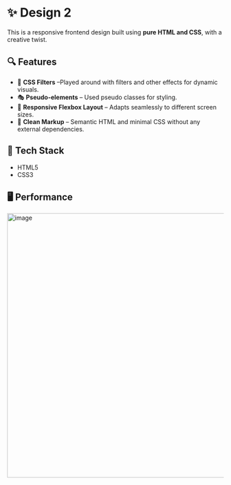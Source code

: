 # ✨ Design 2

This is a responsive frontend design built using **pure HTML and CSS**, with a creative twist. 

## 🔍 Features

- 🎨 **CSS Filters** –Played around with filters and other effects for dynamic visuals.
- 🎭 **Pseudo-elements** – Used pseudo classes for styling.
- 📱 **Responsive Flexbox Layout** – Adapts seamlessly to different screen sizes.
- 🧼 **Clean Markup** – Semantic HTML and minimal CSS without any external dependencies.


## 🧰 Tech Stack

- HTML5
- CSS3 

## 🖥️ Performance

<img width="1466" height="614" alt="image" src="https://github.com/user-attachments/assets/2f8be394-1471-404f-ac9e-e4b68e089fa0" />

